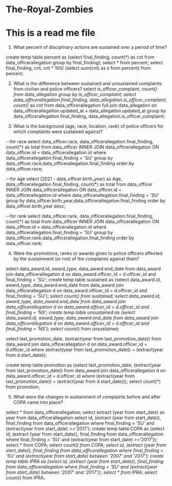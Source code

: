 # The-Royal-Zombies
# This is a read me file 
1. What percent of disciplinary actions are sustained over a period of time?

create temp table percent as (select final_finding, count(*) as cnt from data_officerallegation group by final_finding);
select * from percent;
select final_finding, cnt,
cnt * 100/ (select sum(cnt) as s from percent)
from percent;


2. What is the difference between sustained and unsustained complaints from civilian and police officers?
select is_officer_complaint, count(*) from data_allegation group by is_officer_complaint;
select data_officerallegation.final_finding, data_allegation.is_officer_complaint, count(*) as cnt
from data_officerallegation full join data_allegation
on data_officerallegation.updated_at = data_allegation.updated_at
group by data_officerallegation.final_finding, data_allegation.is_officer_complaint;


3. What is the background (age, race, location, rank) of police officers for which complaints were sustained against? 

--for race
select data_officer.race, data_officerallegation.final_finding, count(*) as total
from data_officer
INNER JOIN data_officerallegation
ON data_officer.id = data_officerallegation.id
where data_officerallegation.final_finding = 'SU'
group by data_officer.race,data_officerallegation.final_finding
order by data_officer.race;

--for age
select (2021 - data_officer.birth_year) as Age, data_officerallegation.final_finding, count(*) as total
from data_officer
INNER JOIN data_officerallegation
ON data_officer.id = data_officerallegation.id
where data_officerallegation.final_finding = 'SU'
group by data_officer.birth_year,data_officerallegation.final_finding
order by data_officer.birth_year desc;

--for rank
select data_officer.rank, data_officerallegation.final_finding, count(*) as total
from data_officer
INNER JOIN data_officerallegation
ON data_officer.id = data_officerallegation.id
where data_officerallegation.final_finding = 'SU'
group by data_officer.rank,data_officerallegation.final_finding
order by data_officer.rank;


4. Were the promotions, ranks or awards given to police officers affected by the sustainment (or not) of the complaints against them?

select data_award.id, award_type, data_award.end_date from data_award
join data_officerallegation d on data_award.officer_id = d.officer_id and final_finding = 'SU';
create temp table sustained as (select data_award.id, award_type, data_award.end_date from data_award
join data_officerallegation d on data_award.officer_id = d.officer_id and final_finding = 'SU');
select count(*) from sustained;
select data_award.id, award_type, data_award.end_date from data_award
join data_officerallegation d on data_award.officer_id = d.officer_id and final_finding = 'NS';
create temp table unsustained as (select data_award.id, award_type, data_award.end_date from data_award
join data_officerallegation d on data_award.officer_id = d.officer_id and final_finding = 'NS');
select count(*) from unsustained;

select last_promotion_date, (extract(year from last_promotion_date)) from data_award
join data_officerallegation d on data_award.officer_id = d.officer_id
where (extract(year from last_promotion_date)) = (extract(year from d.start_date));

create temp table promotion as (select last_promotion_date, (extract(year from last_promotion_date)) from data_award
join data_officerallegation d on data_award.officer_id = d.officer_id
where (extract(year from last_promotion_date)) = (extract(year from d.start_date)));
select count(*) from promotion;


5. What were the changes in sustainment of complaints before and after COPA came into place? 

select * from data_officerallegation;
select extract (year from start_date) as year from data_officerallegation
select id, (extract (year from start_date)), final_finding from data_officerallegation
where final_finding = 'SU' and (extract(year from start_date) >='2017');
create temp table COPA as (select id, (extract (year from start_date)), final_finding from data_officerallegation
where final_finding = 'SU' and (extract(year from start_date) >='2017'));
select * from COPA;
select count(*) from COPA;
select id, (extract (year from start_date)), final_finding from data_officerallegation
where final_finding = 'SU' and (extract(year from start_date) between '2007' and '2017');
create temp table IPRA as (select id, (extract (year from start_date)), final_finding from data_officerallegation
where final_finding = 'SU' and (extract(year from start_date) between '2007' and '2017'));
select * from IPRA;
select count(*) from IPRA;
